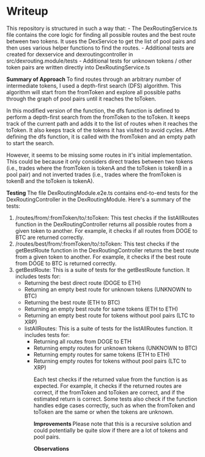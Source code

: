 <h1> Writeup </h1>
<p>
This repository is structured in such a way that:
- The DexRoutingService.ts file contains the core logic for finding all possible routes and the best route between two tokens. It uses the DexService to get the list of pool pairs and then uses various helper functions to find the routes.
- Additional tests are created for dexservice and dexroutingcontroller in src/dexrouting.module/tests
- Additional tests for unknown tokens / other token pairs are written directly into DexRoutingService.ts

<p>
<b> Summary of Approach </b>
To find routes through an arbitrary number of intermediate tokens, I used a depth-first search (DFS) algorithm. This algorithm will start from the fromToken and explore all possible paths through the graph of pool pairs until it reaches the toToken.

In this modified version of the function, the dfs function is defined to perform a depth-first search from the fromToken to the toToken. It keeps track of the current path and adds it to the list of routes when it reaches the toToken. It also keeps track of the tokens it has visited to avoid cycles. After defining the dfs function, it is called with the fromToken and an empty path to start the search.

However, it seems to be missing some routes in it's initial implementation. This could be because it only considers direct trades between two tokens (i.e., trades where the fromToken is tokenA and the toToken is tokenB in a pool pair) and not inverted trades (i.e., trades where the fromToken is tokenB and the toToken is tokenA).

<p>
<b> Testing </b>
The file DexRoutingModule.e2e.ts contains end-to-end tests for the DexRoutingController in the DexRoutingModule. Here's a summary of the tests:

<ol>
<li> /routes/from/:fromToken/to/:toToken: This test checks if the listAllRoutes function in the DexRoutingController returns all possible routes from a given token to another. For example, it checks if all routes from DOGE to BTC are returned correctly. </li>
<li> /routes/best/from/:fromToken/to/:toToken: This test checks if the getBestRoute function in the DexRoutingController returns the best route from a given token to another. For example, it checks if the best route from DOGE to BTC is returned correctly. </li>

<li> getBestRoute: This is a suite of tests for the getBestRoute function. It includes tests for: 
    <ul>
    <li>Returning the best direct route (DOGE to ETH) </li>
    <li>Returning an empty best route for unknown tokens (UNKNOWN to BTC) </li>
    <li>Returning the best route (ETH to BTC) </li>
    <li>Returning an empty best route for same tokens (ETH to ETH) </li>
    <li>Returning an empty best route for tokens without pool pairs (LTC to XRP)</li>
 </li>

 <li>listAllRoutes: This is a suite of tests for the listAllRoutes function. It includes tests for:
    <ul>
    <li> Returning all routes from DOGE to ETH  </li>
    <li> Returning empty routes for unknown tokens (UNKNOWN to BTC) </li>
    <li> Returning empty routes for same tokens (ETH to ETH) </li>
    <li> Returning empty routes for tokens without pool pairs (LTC to XRP) </li>
</li>

Each test checks if the returned value from the function is as expected. For example, it checks if the returned routes are correct, if the fromToken and toToken are correct, and if the estimated return is correct. Some tests also check if the function handles edge cases correctly, such as when the fromToken and toToken are the same or when the tokens are unknown.

<p>
<b> Improvements </b>
Please note that this is a recursive solution and could potentially be quite slow if there are a lot of tokens and pool pairs.

<b> Observations </b>
